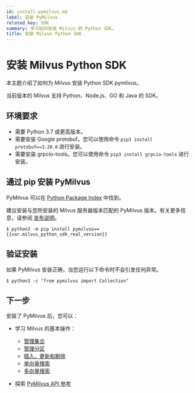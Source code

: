 ```yaml
---
id: install-pymilvus.md
label: 安装 PyMilvus
related_key: SDK
summary: 学习如何安装 Milvus 的 Python SDK。
title: 安装 Milvus Python SDK
---
```


# 安装 Milvus Python SDK

本主题介绍了如何为 Milvus 安装 Python SDK pymilvus。

当前版本的 Milvus 支持 Python、Node.js、GO 和 Java 的 SDK。

## 环境要求

- 需要 Python 3.7 或更高版本。
- 需要安装 Google protobuf。您可以使用命令 `pip3 install protobuf==3.20.0` 进行安装。
- 需要安装 grpcio-tools。您可以使用命令 `pip3 install grpcio-tools` 进行安装。

## 通过 pip 安装 PyMilvus

PyMilvus 可以在 [Python Package Index](https://pypi.org/project/pymilvus/) 中找到。

<div class="alert note">
建议安装与您所安装的 Milvus 服务器版本匹配的 PyMilvus 版本。有关更多信息，请参阅 <a href="release_notes.md">发布说明</a>。
</div>

```
$ python3 -m pip install pymilvus=={{var.milvus_python_sdk_real_version}}
```

## 验证安装

如果 PyMilvus 安装正确，当您运行以下命令时不会引发任何异常。

```
$ python3 -c "from pymilvus import Collection"
```



## 下一步

安装了 PyMilvus 后，您可以：

- 学习 Milvus 的基本操作：
  - [管理集合](manage-collections.md)
  - [管理分区](manage-partitions.md)
  - [插入、更新和删除](insert-update-delete.md)
  - [单向量搜索](single-vector-search.md)
  - [多向量搜索](multi-vector-search.md)

- 探索 [PyMilvus API 参考](/api-reference/pymilvus/v{{var.milvus_python_sdk_version}}/About.md)